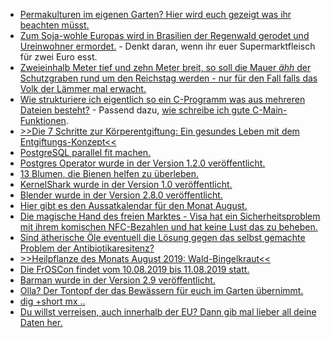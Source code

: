 * [Permakulturen im eigenen Garten? Hier wird euch gezeigt was ihr beachten müsst.](https://www.smarticular.net/permakultur-prinzipien-garten/)
* [Zum Soja-wohle Europas wird in Brasilien der Regenwald gerodet und Ureinwohner ermordet.](https://netzfrauen.org/2019/07/29/brazil-3/) - Denkt daran, wenn ihr euer Supermarktfleisch für zwei Euro esst.
* [Zweieinhalb Meter tief und zehn Meter breit, so soll die Mauer *ähh* der Schutzgraben rund um den Reichstag werden - nur für den Fall falls das Volk der Lämmer mal erwacht.](https://blog.fefe.de/?ts=a3c07d10)
* [Wie strukturiere ich eigentlich so ein C-Programm was aus mehreren Dateien besteht?](https://opensource.com/article/19/7/structure-multi-file-c-part-1) - Passend dazu, [wie schreibe ich gute C-Main-Funktionen](https://opensource.com/article/19/5/how-write-good-c-main-function).
* [>>Die 7 Schritte zur Körperentgiftung: Ein gesundes Leben mit dem Entgiftungs-Konzept<<](https://www.welt-im-wandel.tv/video/die-7-schritte-zur-koerperentgiftung-ein-gesundes-leben-mit-dem-entgiftungs-konzept/)
* [PostgreSQL parallel fit machen.](https://www.percona.com/blog/2019/07/30/parallelism-in-postgresql/)
* [Postgres Operator wurde in der Version 1.2.0 veröffentlicht.](https://www.postgresql.org/about/news/1957/)
* [13 Blumen, die Bienen helfen zu überleben.](https://www.smarticular.net/bienenfreundliche-pflanzen-garten-beet-ringelblume-sonnenblume/)
* [KernelShark wurde in der Version 1.0 veröffentlicht.](https://www.pro-linux.de/news/1/27300/kernelshark-10-freigegeben.html)
* [Blender wurde in der Version 2.8.0 veröffentlicht.](https://www.pro-linux.de/news/1/27305/blender-280-mit-neuer-oberfl%C3%A4che-und-neuen-funktionen.html)
* [Hier gibt es den Aussatkalendar für den Monat August.](https://www.smarticular.net/aussaatkalender-august-freiland-vorkultur-gemuese-kraeuter-blumen/)
* [Die magische Hand des freien Marktes - Visa hat ein Sicherheitsproblem mit ihrem komischen NFC-Bezahlen und hat keine Lust das zu beheben.](https://blog.fefe.de/?ts=a3bcc468)
* [Sind ätherische Öle eventuell die Lösung gegen das selbst gemachte Problem der Antibiotikaresitenz?](https://netzfrauen.org/2019/08/01/antibioticresistance/)
* [>>Heilpflanze des Monats August 2019: Wald-Bingelkraut<<](https://bio-erzgebirge.de/wp/?p=18874)
* [Die FrOSCon findet vom 10.08.2019 bis 11.08.2019 statt.](https://www.pro-linux.de/news/1/27313/froscon-2019-am-10-und-11-august.html)
* [Barman wurde in der Version 2.9 veröffentlicht.](https://www.postgresql.org/about/news/1959/)
* [Olla? Der Tontopf der das Bewässern für euch im Garten übernimmt.](https://www.smarticular.net/ollas-selber-bauen-bewaesserungssystem-garten-hochbeet/)
* [dig +short mx <domain name>.<tld>.](https://utcc.utoronto.ca/~cks/space/blog/sysadmin/HowNotToDoDNSXXIV)
* [Du willst verreisen, auch innerhalb der EU? Dann gib mal lieber all deine Daten her.](https://www.kuketz-blog.de/kommentar-der-glaeserne-passagier-die-zukunft-des-reisens/)
